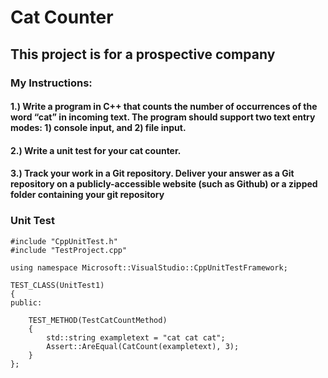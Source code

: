 # Cat Counter  
## This project is for a prospective company
### My Instructions:  
#### 1.) Write a program in C++ that counts the number of occurrences of the word “cat” in incoming text. The program should support two text entry modes: 1) console input, and 2) file input.  
#### 2.) Write a unit test for your cat counter.  
#### 3.) Track your work in a Git repository. Deliver your answer as a Git repository on a publicly-accessible website (such as Github) or a zipped folder containing your git repository  

### Unit Test

```
#include "CppUnitTest.h"
#include "TestProject.cpp"

using namespace Microsoft::VisualStudio::CppUnitTestFramework;

TEST_CLASS(UnitTest1)
{
public:

    TEST_METHOD(TestCatCountMethod)
    {
        std::string exampletext = "cat cat cat";
        Assert::AreEqual(CatCount(exampletext), 3);
    }
};
```

